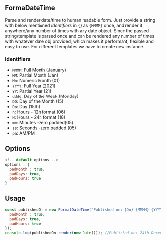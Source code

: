 ## FormaDateTime

Parse and render date/time to human readable form. Just provide a string with below mentioned *Identifiers* in `{}` as `{MMMM}` once, and render it anywhere/any number of times with any date object. Since the passed string/template is parsed once and can be rendered any number of times with whatever date obj provided, which makes it performant, flexible and easy to use. For different templates we have to create new instance.

### Identifiers
- `MMMM`: Full Month (January)
- `MM`: Partial Month (Jan)
- `Mo`: Numeric Month (01)
- `YYYY`: Full Year (2021)
- `YY`: Partial Year (21)
- `dddd`: Day of the Week (Monday)
- `DD`: Day of the Month (15)
- `Do`: Day (15th)
- `h`: Hours - 12h format (06)
- `H`: Hours - 24h format (18)
- `mm`: Minutes -zero padded(05)
- `ss`: Seconds -zero padded (05)
- `pa`: AM/PM


## Options
```js
<!-- default options -->
options : {
  padMonth : true,
  padDays: true,
  padHours: true
}
```
## Usage
```js
const publishedOn = new FormatDateTime("Published on: {Do} {MMMM} {YYYY}", {
  padMonth : true,
  padDays: true,
  padHours: true
});
console.log(publishedOn.render(new Date())); //Published on: 24th December 2012
```

